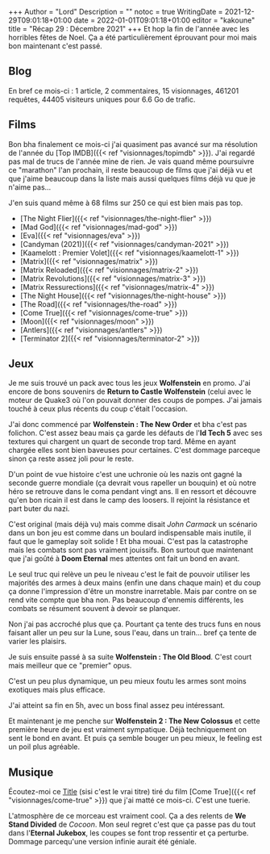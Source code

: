 +++
Author = "Lord"
Description = ""
notoc = true
WritingDate = 2021-12-29T09:01:18+01:00
date = 2022-01-01T09:01:18+01:00
editor = "kakoune"
title = "Récap 29 : Décembre 2021"
+++
Et hop la fin de l'année avec les horribles fêtes de Noel.
Ça a été particulièrement éprouvant pour moi mais bon maintenant c'est passé.

## Blog

En bref ce mois-ci : 1 article, 2 commentaires, 15 visionnages, 461201 requêtes, 44405 visiteurs uniques pour 6.6 Go de trafic.

## Films
Bon bha finalement ce mois-ci j'ai quasiment pas avancé sur ma résolution de l'année du [Top IMDB]({{< ref "visionnages/topimdb" >}}).
J'ai regardé pas mal de trucs de l'année mine de rien.
Je vais quand même poursuivre ce "marathon" l'an prochain, il reste beaucoup de films que j'ai déjà vu et que j'aime beaucoup dans la liste mais aussi quelques films déjà vu que je n'aime pas…

J'en suis quand même à 68 films sur 250 ce qui est bien mais pas top.

  - [The Night Flier]({{< ref "visionnages/the-night-flier" >}})
  - [Mad God]({{< ref "visionnages/mad-god" >}})
  - [Eva]({{< ref "visionnages/eva" >}})
  - [Candyman (2021)]({{< ref "visionnages/candyman-2021" >}})
  - [Kaamelott : Premier Volet]({{< ref "visionnages/kaamelott-1" >}})
  - [Matrix]({{< ref "visionnages/matrix" >}})
  - [Matrix Reloaded]({{< ref "visionnages/matrix-2" >}})
  - [Matrix Revolutions]({{< ref "visionnages/matrix-3" >}})
  - [Matrix Ressurections]({{< ref "visionnages/matrix-4" >}})
  - [The Night House]({{< ref "visionnages/the-night-house" >}})
  - [The Road]({{< ref "visionnages/the-road" >}})
  - [Come True]({{< ref "visionnages/come-true" >}})
  - [Moon]({{< ref "visionnages/moon" >}})
  - [Antlers]({{< ref "visionnages/antlers" >}})
  - [Terminator 2]({{< ref "visionnages/terminator-2" >}})

## Jeux
Je me suis trouvé un pack avec tous les jeux **Wolfenstein** en promo.
J'ai encore de bons souvenirs de **Return to Castle Wolfenstein** (celui avec le moteur de Quake3 où l'on pouvait donner des coups de pompes.
J'ai jamais touché à ceux plus récents du coup c'était l'occasion.

J'ai donc commencé par **Wolfenstein : The New Order** et bha c'est pas folichon.
C'est assez beau mais ça garde les défauts de l'**Id Tech 5** avec ses textures qui chargent un quart de seconde trop tard.
Même en ayant chargée elles sont bien baveuses pour certaines.
C'est dommage parceque sinon ça reste assez joli pour le reste.

D'un point de vue histoire c'est une uchronie où les nazis ont gagné la seconde guerre mondiale (ça devrait vous rapeller un bouquin) et où notre héro se retrouve dans le coma pendant vingt ans.
Il en ressort et découvre qu'en bon ricain il est dans le camp des loosers.
Il rejoint la résistance et part buter du nazi.

C'est original (mais déjà vu) mais comme disait *John Carmack* un scénario dans un bon jeu est comme dans un boulard indispensable mais inutile, il faut que le gameplay soit solide !
Et bha mouai.
C'est pas la catastrophe mais les combats sont pas vraiment jouissifs.
Bon surtout que maintenant que j'ai goûté à **Doom Eternal** mes attentes ont fait un bond en avant.

Le seul truc qui relève un peu le niveau c'est le fait de pouvoir utiliser les majorités des armes à deux mains (enfin une dans chaque main) et du coup ça donne l'impression d'être un monstre inarretable.
Mais par contre on se rend vite compte que bha non.
Pas beaucoup d'ennemis différents, les combats se résument souvent à devoir se planquer.

Non j'ai pas accroché plus que ça.
Pourtant ça tente des trucs funs en nous faisant aller un peu sur la Lune, sous l'eau, dans un train… bref ça tente de varier les plaisirs.

Je suis ensuite passé à sa suite **Wolfenstein : The Old Blood**.
C'est court mais meilleur que ce "premier" opus.

C'est un peu plus dynamique, un peu mieux foutu les armes sont moins exotiques mais plus efficace.

J'ai atteint sa fin en 5h, avec un boss final assez peu intéressant.

Et maintenant je me penche sur **Wolfenstein 2 : The New Colossus** et cette première heure de jeu est vraiment sympatique.
Déjà techniquement on sent le bond en avant.
Et puis ça semble bouger un peu mieux, le feeling est un poil plus agréable.


## Musique
Écoutez-moi ce [Title](https://www.youtube.com/watch?v=VsXKzXLcw08) (sisi c'est le vrai titre) tiré du film [Come True]({{< ref "visionnages/come-true" >}}) que j'ai matté ce mois-ci.
C'est une tuerie.

L'atmosphère de ce morceau est vraiment cool.
Ça a des relents de **We Stand Divided** de *Cocoon*.
Mon seul regret c'est que ça passe pas du tout dans l'**Eternal Jukebox**, les coupes se font trop ressentir et ça perturbe.
Dommage parcequ'une version infinie aurait été géniale.
